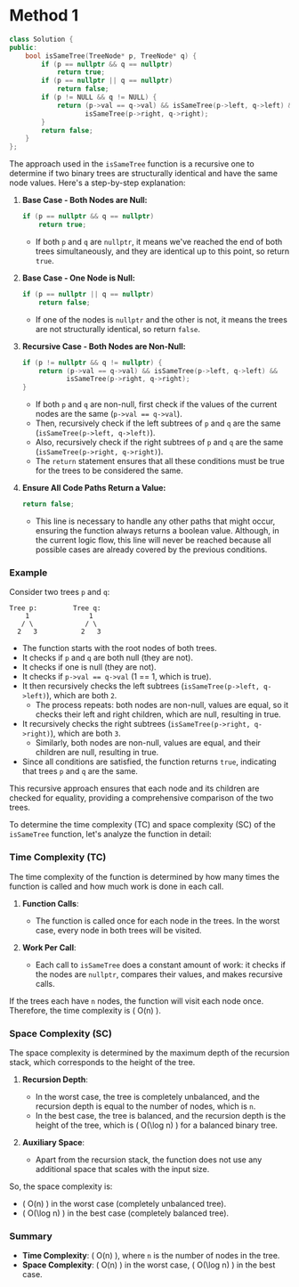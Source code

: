 # Method 1

```cpp
class Solution {
public:
    bool isSameTree(TreeNode* p, TreeNode* q) {
        if (p == nullptr && q == nullptr)
            return true;
        if (p == nullptr || q == nullptr)
            return false;
        if (p != NULL && q != NULL) {
            return (p->val == q->val) && isSameTree(p->left, q->left) &&
                   isSameTree(p->right, q->right);
        }
        return false;
    }
};
```
The approach used in the `isSameTree` function is a recursive one to determine if two binary trees are structurally identical and have the same node values. Here's a step-by-step explanation:

1. **Base Case - Both Nodes are Null:**
   ```cpp
   if (p == nullptr && q == nullptr)
       return true;
   ```
   - If both `p` and `q` are `nullptr`, it means we've reached the end of both trees simultaneously, and they are identical up to this point, so return `true`.

2. **Base Case - One Node is Null:**
   ```cpp
   if (p == nullptr || q == nullptr)
       return false;
   ```
   - If one of the nodes is `nullptr` and the other is not, it means the trees are not structurally identical, so return `false`.

3. **Recursive Case - Both Nodes are Non-Null:**
   ```cpp
   if (p != nullptr && q != nullptr) {
       return (p->val == q->val) && isSameTree(p->left, q->left) &&
              isSameTree(p->right, q->right);
   }
   ```
   - If both `p` and `q` are non-null, first check if the values of the current nodes are the same (`p->val == q->val`).
   - Then, recursively check if the left subtrees of `p` and `q` are the same (`isSameTree(p->left, q->left)`).
   - Also, recursively check if the right subtrees of `p` and `q` are the same (`isSameTree(p->right, q->right)`).
   - The `return` statement ensures that all these conditions must be true for the trees to be considered the same.

4. **Ensure All Code Paths Return a Value:**
   ```cpp
   return false;
   ```
   - This line is necessary to handle any other paths that might occur, ensuring the function always returns a boolean value. Although, in the current logic flow, this line will never be reached because all possible cases are already covered by the previous conditions.

### Example

Consider two trees `p` and `q`:

```
Tree p:         Tree q:
    1               1
   / \             / \
  2   3           2   3
```

- The function starts with the root nodes of both trees.
- It checks if `p` and `q` are both null (they are not).
- It checks if one is null (they are not).
- It checks if `p->val == q->val` (1 == 1, which is true).
- It then recursively checks the left subtrees (`isSameTree(p->left, q->left)`), which are both `2`.
  - The process repeats: both nodes are non-null, values are equal, so it checks their left and right children, which are null, resulting in true.
- It recursively checks the right subtrees (`isSameTree(p->right, q->right)`), which are both `3`.
  - Similarly, both nodes are non-null, values are equal, and their children are null, resulting in true.
- Since all conditions are satisfied, the function returns `true`, indicating that trees `p` and `q` are the same.

This recursive approach ensures that each node and its children are checked for equality, providing a comprehensive comparison of the two trees.

To determine the time complexity (TC) and space complexity (SC) of the `isSameTree` function, let's analyze the function in detail:

### Time Complexity (TC)

The time complexity of the function is determined by how many times the function is called and how much work is done in each call.

1. **Function Calls**:
   - The function is called once for each node in the trees. In the worst case, every node in both trees will be visited.

2. **Work Per Call**:
   - Each call to `isSameTree` does a constant amount of work: it checks if the nodes are `nullptr`, compares their values, and makes recursive calls.

If the trees each have `n` nodes, the function will visit each node once. Therefore, the time complexity is \( O(n) \).

### Space Complexity (SC)

The space complexity is determined by the maximum depth of the recursion stack, which corresponds to the height of the tree.

1. **Recursion Depth**:
   - In the worst case, the tree is completely unbalanced, and the recursion depth is equal to the number of nodes, which is `n`.
   - In the best case, the tree is balanced, and the recursion depth is the height of the tree, which is \( O(\log n) \) for a balanced binary tree.

2. **Auxiliary Space**:
   - Apart from the recursion stack, the function does not use any additional space that scales with the input size.

So, the space complexity is:
- \( O(n) \) in the worst case (completely unbalanced tree).
- \( O(\log n) \) in the best case (completely balanced tree).

### Summary

- **Time Complexity**: \( O(n) \), where `n` is the number of nodes in the tree.
- **Space Complexity**: \( O(n) \) in the worst case, \( O(\log n) \) in the best case.
